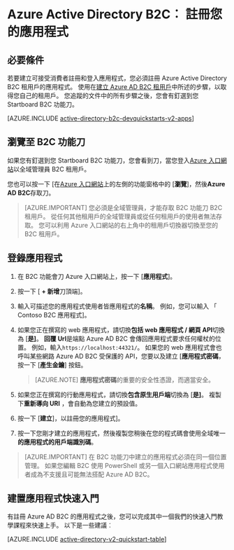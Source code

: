 <properties
    pageTitle="Azure Active Directory B2C︰ 應用程式註冊 |Microsoft Azure"
    description="如何與 Azure Active Directory B2C 註冊您的應用程式"
    services="active-directory-b2c"
    documentationCenter=""
    authors="swkrish"
    manager="mbaldwin"
    editor="bryanla"/>

<tags
    ms.service="active-directory-b2c"
    ms.workload="identity"
    ms.tgt_pltfrm="na"
    ms.devlang="na"
    ms.topic="get-started-article"
    ms.date="08/30/2016"
    ms.author="swkrish"/>


# <a name="azure-active-directory-b2c-register-your-application"></a>Azure Active Directory B2C︰ 註冊您的應用程式

## <a name="prerequisite"></a>必要條件

若要建立可接受消費者註冊和登入應用程式，您必須註冊 Azure Active Directory B2C 租用戶的應用程式。 使用在[建立 Azure AD B2C 租用戶](active-directory-b2c-get-started.md)中所述的步驟，以取得您自己的租用戶。 您追蹤的文件中的所有步驟之後，您會有釘選到您 Startboard B2C 功能刀。

[AZURE.INCLUDE [active-directory-b2c-devquickstarts-v2-apps](../../includes/active-directory-b2c-devquickstarts-v2-apps.md)]

## <a name="navigate-to-the-b2c-features-blade"></a>瀏覽至 B2C 功能刀

如果您有釘選到您 Startboard B2C 功能刀，您會看到刀，當您登入[Azure 入口網站](https://portal.azure.com/)以全域管理員 B2C 租用戶。

您也可以按一下 [在[Azure 入口網站](https://portal.azure.com/)上的左側的功能窗格中的 [**瀏覽**]，然後**Azure AD B2C**存取刀。

> [AZURE.IMPORTANT] 您必須是全域管理員，才能存取 B2C 功能刀 B2C 租用戶。 從任何其他租用戶的全域管理員或從任何租用戶的使用者無法存取。  您可以利用 Azure 入口網站的右上角中的租用戶切換器切換至您的 B2C 租用戶。

## <a name="register-an-application"></a>登錄應用程式

1. 在 B2C 功能會刀 Azure 入口網站上，按一下 [**應用程式**]。
2. 按一下 [ **+ 新增**刀頂端]。
3. 輸入可描述您的應用程式使用者皆應用程式的**名稱**。 例如，您可以輸入 「 Contoso B2C 應用程式]。
4. 如果您正在撰寫的 web 應用程式，請切換**包括 web 應用程式 / 網頁 API**切換為 [**是]**。 **回覆 Url**是端點 Azure AD B2C 會傳回應用程式要求任何權杖的位置。 例如，輸入`https://localhost:44321/`。 如果您的 web 應用程式會也呼叫某些網路 Azure AD B2C 受保護的 API，您要以及建立 [**應用程式密碼**，按一下 [**產生金鑰**] 按鈕。

    > [AZURE.NOTE] **應用程式密碼**的重要的安全性憑證，而適當安全。

5. 如果您正在撰寫的行動應用程式，請切換**包含原生用戶端**切換為 [**是]**。 複製下**重新導向 URI** ，會自動為您建立的預設值。
6. 按一下 [**建立**]，以註冊您的應用程式]。
7. 按一下您剛才建立的應用程式，然後複製您稍後在您的程式碼會使用全域唯一**的應用程式的用戶端識別碼**。

> [AZURE.IMPORTANT] 在 B2C 功能刀中建立的應用程式必須在同一個位置管理。 如果您編輯 B2C 使用 PowerShell 或另一個入口網站應用程式使用者成為不支援且可能無法搭配 Azure AD B2C。

## <a name="build-a-quick-start-application"></a>建置應用程式快速入門

有註冊 Azure AD B2C 的應用程式之後，您可以完成其中一個我們的快速入門教學課程來快速上手。 以下是一些建議︰

[AZURE.INCLUDE [active-directory-v2-quickstart-table](../../includes/active-directory-b2c-quickstart-table.md)]
